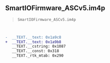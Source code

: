 ## SmartIOFirmware_ASCv5.im4p

> `SmartIOFirmware_ASCv5.im4p`

```diff

 
-  __TEXT.__text: 0x1a9c8
+  __TEXT.__text: 0x1a9b8
   __TEXT.__cstring: 0x1087
   __TEXT.__const: 0x318
   __TEXT._rtk_mtab: 0x290

```
